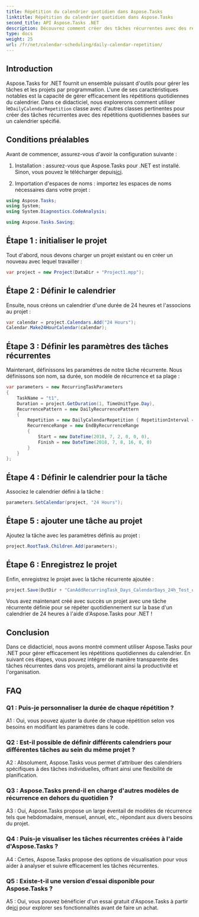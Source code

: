 ```yaml
---
title: Répétition du calendrier quotidien dans Aspose.Tasks
linktitle: Répétition du calendrier quotidien dans Aspose.Tasks
second_title: API Aspose.Tasks .NET
description: Découvrez comment créer des tâches récurrentes avec des répétitions de calendrier quotidiennes dans Aspose.Tasks pour .NET. Améliorez l’efficacité de la gestion de projet sans effort.
type: docs
weight: 25
url: /fr/net/calendar-scheduling/daily-calendar-repetition/
---
```

## Introduction

 Aspose.Tasks for .NET fournit un ensemble puissant d'outils pour gérer les tâches et les projets par programmation. L'une de ses caractéristiques notables est la capacité de gérer efficacement les répétitions quotidiennes du calendrier. Dans ce didacticiel, nous explorerons comment utiliser le`DailyCalendarRepetition` classe avec d'autres classes pertinentes pour créer des tâches récurrentes avec des répétitions quotidiennes basées sur un calendrier spécifié.

## Conditions préalables

Avant de commencer, assurez-vous d'avoir la configuration suivante :

1.  Installation : assurez-vous que Aspose.Tasks pour .NET est installé. Sinon, vous pouvez le télécharger depuis[ici](https://releases.aspose.com/tasks/net/).

2. Importation d'espaces de noms : importez les espaces de noms nécessaires dans votre projet :

```csharp
using Aspose.Tasks;
using System;
using System.Diagnostics.CodeAnalysis;

using Aspose.Tasks.Saving;

```

## Étape 1 : initialiser le projet

Tout d'abord, nous devons charger un projet existant ou en créer un nouveau avec lequel travailler :

```csharp
var project = new Project(DataDir + "Project1.mpp");
```

## Étape 2 : Définir le calendrier

Ensuite, nous créons un calendrier d'une durée de 24 heures et l'associons au projet :

```csharp
var calendar = project.Calendars.Add("24 Hours");
Calendar.Make24HourCalendar(calendar);
```

## Étape 3 : Définir les paramètres des tâches récurrentes

Maintenant, définissons les paramètres de notre tâche récurrente. Nous définissons son nom, sa durée, son modèle de récurrence et sa plage :

```csharp
var parameters = new RecurringTaskParameters
{
    TaskName = "t1",
    Duration = project.GetDuration(1, TimeUnitType.Day),
    RecurrencePattern = new DailyRecurrencePattern
    {
        Repetition = new DailyCalendarRepetition { RepetitionInterval = 1 },
        RecurrenceRange = new EndByRecurrenceRange
        {
            Start = new DateTime(2018, 7, 2, 0, 0, 0),
            Finish = new DateTime(2018, 7, 8, 16, 0, 0)
        }
    }
};
```

## Étape 4 : Définir le calendrier pour la tâche

Associez le calendrier défini à la tâche :

```csharp
parameters.SetCalendar(project, "24 Hours");
```

## Étape 5 : ajouter une tâche au projet

Ajoutez la tâche avec les paramètres définis au projet :

```csharp
project.RootTask.Children.Add(parameters);
```

## Étape 6 : Enregistrez le projet

Enfin, enregistrez le projet avec la tâche récurrente ajoutée :

```csharp
project.Save(OutDir + "CanAddRecurringTask_Days_CalendarDays_24h_Test_out.mpp", SaveFileFormat.Mpp);
```

Vous avez maintenant créé avec succès un projet avec une tâche récurrente définie pour se répéter quotidiennement sur la base d'un calendrier de 24 heures à l'aide d'Aspose.Tasks pour .NET !

## Conclusion

Dans ce didacticiel, nous avons montré comment utiliser Aspose.Tasks pour .NET pour gérer efficacement les répétitions quotidiennes du calendrier. En suivant ces étapes, vous pouvez intégrer de manière transparente des tâches récurrentes dans vos projets, améliorant ainsi la productivité et l'organisation.

## FAQ

### Q1 : Puis-je personnaliser la durée de chaque répétition ?

A1 : Oui, vous pouvez ajuster la durée de chaque répétition selon vos besoins en modifiant les paramètres dans le code.

### Q2 : Est-il possible de définir différents calendriers pour différentes tâches au sein du même projet ?

A2 : Absolument, Aspose.Tasks vous permet d'attribuer des calendriers spécifiques à des tâches individuelles, offrant ainsi une flexibilité de planification.

### Q3 : Aspose.Tasks prend-il en charge d'autres modèles de récurrence en dehors du quotidien ?

A3 : Oui, Aspose.Tasks propose un large éventail de modèles de récurrence tels que hebdomadaire, mensuel, annuel, etc., répondant aux divers besoins du projet.

### Q4 : Puis-je visualiser les tâches récurrentes créées à l'aide d'Aspose.Tasks ?

A4 : Certes, Aspose.Tasks propose des options de visualisation pour vous aider à analyser et suivre efficacement les tâches récurrentes.

### Q5 : Existe-t-il une version d’essai disponible pour Aspose.Tasks ?

 A5 : Oui, vous pouvez bénéficier d'un essai gratuit d'Aspose.Tasks à partir de[ici](https://releases.aspose.com/) pour explorer ses fonctionnalités avant de faire un achat.
